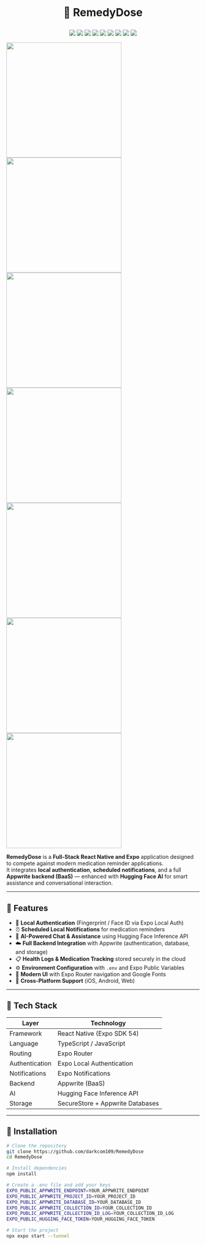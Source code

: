 # <p align="center">💊 RemedyDose</p>

<p align="center">
  <img src="https://img.shields.io/badge/-React_Native-61DAFB?style=for-the-badge&logo=react&logoColor=white" />
  <img src="https://img.shields.io/badge/-Expo-000020?style=for-the-badge&logo=expo&logoColor=white" />
  <img src="https://img.shields.io/badge/-Appwrite-F02E65?style=for-the-badge&logo=appwrite&logoColor=white" />
  <img src="https://img.shields.io/badge/-HuggingFace-FFD21E?style=for-the-badge&logo=huggingface&logoColor=black" />
  <img src="https://img.shields.io/badge/-TypeScript-3178C6?style=for-the-badge&logo=typescript&logoColor=white" />
  <img src="https://img.shields.io/badge/-JavaScript-F7DF1E?style=for-the-badge&logo=javascript&logoColor=black" />
  <img src="https://img.shields.io/badge/-Expo_Router-000000?style=for-the-badge&logo=reactrouter&logoColor=white" />
  <img src="https://img.shields.io/badge/-Local_Auth-4CAF50?style=for-the-badge&logo=android&logoColor=white" />
  <img src="https://img.shields.io/badge/-Notifications-2196F3?style=for-the-badge&logo=bell&logoColor=white" />
</p>

<img src="https://github.com/user-attachments/assets/732aa28f-7b8b-4263-8936-cac79130fb92" width="300" />
<img src="https://github.com/user-attachments/assets/18a2da9f-8c67-40e2-bf5d-feffa9824133" width="300" />
<img src="https://github.com/user-attachments/assets/5153c8b9-7bfa-4876-a35f-21a36de2c63e" width="300" />
<img src="https://github.com/user-attachments/assets/306174c7-d15f-453e-8e09-5dcbc2f967b0" width="300" />
<img src="https://github.com/user-attachments/assets/9df5fd24-e107-4d5e-8773-20b73b225664" width="300" />
<img src="https://github.com/user-attachments/assets/dc519c9c-206a-4b59-acbb-cec86e7e0e59" width="300" />
<img src="https://github.com/user-attachments/assets/73c5072f-c932-409a-b3c7-d08de3e4faaa" width="300" />

**RemedyDose** is a **Full-Stack React Native and Expo** application designed to compete against modern medication reminder applications.  
It integrates **local authentication**, **scheduled notifications**, and a full **Appwrite backend (BaaS)** — enhanced with **Hugging Face AI** for smart assistance and conversational interaction.

---

## 🚀 Features

- 🔐 **Local Authentication** (Fingerprint / Face ID via Expo Local Auth)  
- ⏰ **Scheduled Local Notifications** for medication reminders  
- 🧠 **AI-Powered Chat & Assistance** using Hugging Face Inference API  
- ☁️ **Full Backend Integration** with Appwrite (authentication, database, and storage)  
- 📋 **Health Logs & Medication Tracking** stored securely in the cloud  
- ⚙️ **Environment Configuration** with `.env` and Expo Public Variables  
- 🎨 **Modern UI** with Expo Router navigation and Google Fonts  
- 📱 **Cross-Platform Support** (iOS, Android, Web)

---

## 🧠 Tech Stack

| Layer | Technology |
|--------|-------------|
| Framework | React Native (Expo SDK 54) |
| Language | TypeScript / JavaScript |
| Routing | Expo Router |
| Authentication | Expo Local Authentication |
| Notifications | Expo Notifications |
| Backend | Appwrite (BaaS) |
| AI | Hugging Face Inference API |
| Storage | SecureStore + Appwrite Databases |

---

## 💾 Installation

```bash
# Clone the repository
git clone https://github.com/darkcom109/RemedyDose
cd RemedyDose

# Install dependencies
npm install

# Create a .env file and add your keys
EXPO_PUBLIC_APPWRITE_ENDPOINT=YOUR_APPWRITE_ENDPOINT
EXPO_PUBLIC_APPWRITE_PROJECT_ID=YOUR_PROJECT_ID
EXPO_PUBLIC_APPWRITE_DATABASE_ID=YOUR_DATABASE_ID
EXPO_PUBLIC_APPWRITE_COLLECTION_ID=YOUR_COLLECTION_ID
EXPO_PUBLIC_APPWRITE_COLLECTION_ID_LOG=YOUR_COLLECTION_ID_LOG
EXPO_PUBLIC_HUGGING_FACE_TOKEN=YOUR_HUGGING_FACE_TOKEN

# Start the project
npx expo start --tunnel
